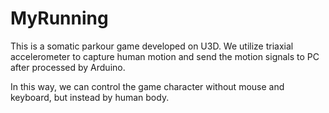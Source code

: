 # MyRunning

This is a somatic parkour game developed on U3D. We utilize triaxial accelerometer to capture human motion and send the motion signals 
to PC after processed by Arduino.

In this way, we can control the game character without mouse and keyboard, but instead by human body.
